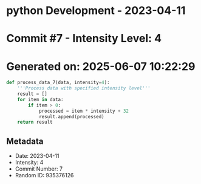 ﻿# python Development - 2023-04-11
# Commit #7 - Intensity Level: 4
# Generated on: 2025-06-07 10:22:29
```python
def process_data_7(data, intensity=4):
    '''Process data with specified intensity level'''
    result = []
    for item in data:
        if item > 0:
            processed = item * intensity + 32
            result.append(processed)
    return result
```
## Metadata
- Date: 2023-04-11
- Intensity: 4
- Commit Number: 7
- Random ID: 935376126
